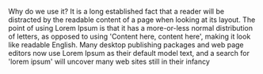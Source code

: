 Why do we use it?
It is a long established fact that a reader will be distracted by the readable content of a page 
when looking at its layout. The point of using Lorem Ipsum is that it has a more-or-less 
normal distribution of letters, as opposed to using 'Content here, content here', making it look like 
readable English. Many desktop publishing packages and web page editors now use Lorem Ipsum as 
their default model text, and a search for 'lorem ipsum' will uncover many web sites still in 
their infancy